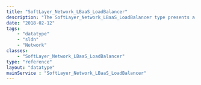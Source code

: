 ```yaml
---
title: "SoftLayer_Network_LBaaS_LoadBalancer"
description: "The SoftLayer_Network_LBaaS_LoadBalancer type presents a structure containing attributes of a load balancer, and its related objects including listeners, pools and members. "
date: "2018-02-12"
tags:
    - "datatype"
    - "sldn"
    - "Network"
classes:
    - "SoftLayer_Network_LBaaS_LoadBalancer"
type: "reference"
layout: "datatype"
mainService : "SoftLayer_Network_LBaaS_LoadBalancer"
---
```


